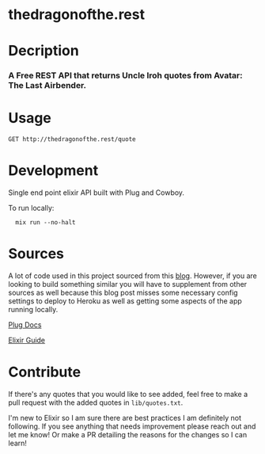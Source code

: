 # thedragonofthe.rest

# Decription
### A Free REST API that returns Uncle Iroh quotes from Avatar: The Last Airbender.

# Usage

```
GET http://thedragonofthe.rest/quote
```

# Development

Single end point elixir API built with Plug and Cowboy.

To run locally:

```
  mix run --no-halt
```

<!-- # Licenses: -->

<!-- **TODO: Add description** -->

# Sources

A lot of code used in this project sourced from this [blog](https://blog.lelonek.me/minimal-elixir-http2-server-64188d0c1f3a). However, if you are looking to build something similar you will have to supplement from other sources as well because this blog post misses some necessary config settings to deploy to Heroku as well as getting some aspects of the app running locally. 

[Plug Docs](https://hexdocs.pm/plug/readme.html)

[Elixir Guide](https://elixir-lang.org/getting-started/introduction.html)

# Contribute

If there's any quotes that you would like to see added, feel free to make a pull request with the added quotes in `lib/quotes.txt`.

I'm new to Elixir so I am sure there are best practices I am definitely not following. If you see anything that needs improvement please reach out and let me know! Or make a PR detailing the reasons for the changes so I can learn!
